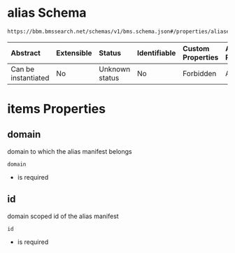 # alias Schema

```txt
https://bbm.bmssearch.net/schemas/v1/bms.schema.json#/properties/aliases/items
```



| Abstract            | Extensible | Status         | Identifiable | Custom Properties | Additional Properties | Access Restrictions | Defined In                                                                  |
| :------------------ | :--------- | :------------- | :----------- | :---------------- | :-------------------- | :------------------ | :-------------------------------------------------------------------------- |
| Can be instantiated | No         | Unknown status | No           | Forbidden         | Allowed               | none                | [bms.schema.json*](../../schemas/v1/bms.schema.json "open original schema") |

# items Properties



## domain

domain to which the alias manifest belongs

`domain`

*   is required

## id

domain scoped id of the alias manifest

`id`

*   is required
